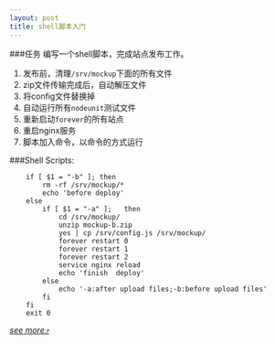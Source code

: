 ```yaml
---
layout: post
title: shell脚本入门
---
```

###任务
编写一个shell脚本，完成站点发布工作。

1. 发布前，清理`/srv/mockup`下面的所有文件
2. zip文件传输完成后，自动解压文件
3. 将config文件替换掉
4. 自动运行所有`nodeunit`测试文件
4. 重新启动`forever`的所有站点
5. 重启nginx服务
6. 脚本加入命令，以命令的方式运行

###Shell Scripts:

		if [ $1 = "-b" ]; then
			rm -rf /srv/mockup/*
			echo 'before deploy'
		else 
			if [ $1 = "-a" ];	then
				cd /srv/mockup/
				unzip mockup-b.zip
				yes | cp /srv/config.js /srv/mockup/
				forever restart 0
				forever restart 1
				forever restart 2
				service nginx reload
				echo 'finish  deploy'
			else
				echo '-a:after upload files;-b:before upload files'
			fi
		fi
		exit 0


*[see more&#10548;](http://www.freeos.com/guides/lsst/)*